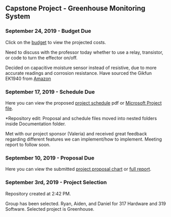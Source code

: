 Capstone Project - Greenhouse Monitoring System
-----------------------------------------------

### September 24, 2019 - Budget Due

Click on the [budget](https://github.com/DBoo92/317Hardware/blob/master/documentation/budget/GreenhouseBudget.xlsx) to view the projected costs.

Need to discuss with the professor today whether to use a relay, transistor, or code to turn the effector on/off.

Decided on capacitive moisture sensor instead of resistive, due to more accurate readings and corrosion resistance. Have sourced the Gikfun EK1940 from [Amazon](https://www.amazon.ca/Gikfun-Capacitive-Corrosion-Resistant-Detection/dp/B07H3P1NRM/ref=sr_1_1_sspa?keywords=capacitive+soil&qid=1569351693&sr=8-1-spons&psc=1&spLa=ZW5jcnlwdGVkUXVhbGlmaWVyPUEyNzJZWjNOOEFLM0E0JmVuY3J5cHRlZElkPUEwNjg0MjI4Ukg0RVgxWUdTMktNJmVuY3J5cHRlZEFkSWQ9QTA0MDYyODNFOUpQM0hWM1I3QVUmd2lkZ2V0TmFtZT1zcF9hdGYmYWN0aW9uPWNsaWNrUmVkaXJlY3QmZG9Ob3RMb2dDbGljaz10cnVl)


### September 17, 2019 - Schedule Due

Here you can view the proposed [project schedule](https://github.com/DBoo92/317Hardware/blob/master/documentation/schedule/Project1.pdf) pdf or [Microsoft Project file](https://github.com/DBoo92/317Hardware/blob/master/documentation/schedule/Project1.mpp).

*Repository edit: Proposal and schedule files moved into nested folders inside Documentation folder.

Met with our project sponsor (Valeria) and received great feedback regarding different features we can implement/how to implement. Meeting report to follow soon.


### September 10, 2019 - Proposal Due

Here you can view the submitted [project proposal chart](https://github.com/DBoo92/317Hardware/blob/master/documentation/proposal/ProposalContentStudentNameRev03.pdf) or [full report](https://github.com/DBoo92/317Hardware/blob/master/documentation/proposal/PDFMailer111.pdf).


### September 3rd, 2019 - Project Selection

Repository created at 2:42 PM.

Group has been selected. Ryan, Aiden, and Daniel for 317 Hardware and 319 Software.
Selected project is Greenhouse.

